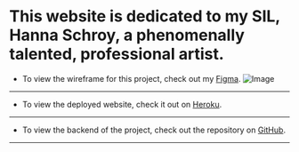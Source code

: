 # This website is dedicated to my SIL, Hanna Schroy, a phenomenally talented, professional artist.
* To view the wireframe for this project, check out my [Figma](https://www.figma.com/file/Pv6dZA0XrvHcWGfZ6vcG9c/HannaSchroy.com?node-id=0%3A1).
![Image](https://lh3.googleusercontent.com/t0Za8TE-NATP7qBS_KIk4602mElZBGnjY04VBl6R6nEk3YoKcuOsWJtc_Wv0hp8mDpPyGUZQGg2sS9colnTKj6uO7WypPQSRzRtW3Y9vL2jZM7x6Y8kXEZt9rBuTgRXWaeO9NRucfmqzrC_JG6onxo4DC0_zxU2nU0DNADZucQlfEyo6lgvNWkVbDO2-Cv9GPI0n8_6Fgh_7f2GN_Wf9Q9Qo22vFnNr2QoC1XMjoez424WHYPbP9Q7imOuDDjsF3ymk4Nqrr62xsQcQTOEuPC7B0Ut_xXb2dl4hyEsH8qNcvdB0A1t4RorRir-H6qDLnOsjfxZ81itOZWFlUdZ98sjqJQJElwie55JykE76QkIhqBfC1KeXnm3-jKOBPei1YVmO2KSXxqyjHUMHcgJeajVXLy3HyD4pDdanOLLtp1GcwYhHZfns7WcyS-0cJXeFyqQLrYdANb5xnwPCjLxB2kXZtmTDZrRa4grLKroLtFwV3BQe07HUbmAdI0Y6iBfVBQqWBfJoyt2P2hbeRRCPuHE041I5Xv_iUNJGUG4Iuo2p79LYY_SGBcbJ68TsU58PQcrWSAhLfL_TztNlc0UAu83rn2dDwvHNXya2o0YAOICh7B2YjYx4B_Ql2g-Z4SQPU3h73FXZonWD95-UjRi0VIEo9F9V2x1s-LWx00sguU27becDhLjnbRmEIfMs9H_NH5yIZF1tCE9dunwy-xi56leCFjpntk1zwGbN_2ZT3_pH5j2ECQ5j9DSDEq0-GKjx-LZvv2m0DZ_YizGEpJ7gxHuUsi7-fxK4uCQ=w1658-h943-no?authuser=0)
---
* To view the deployed website, check it out on [Heroku]().
---
* To view the backend of the project, check out the repository on [GitHub](https://github.com/greguniv/hannaschroybackend).
---
